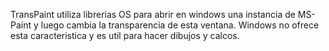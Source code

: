 TransPaint utiliza librerias OS para abrir en windows una instancia de MS-Paint y luego cambia la transparencia de esta ventana. Windows no ofrece esta caracteristica y es util para hacer dibujos y calcos.

